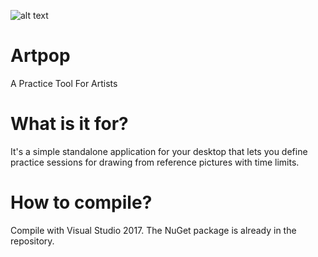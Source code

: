 ![alt text](https://github.com/metalmario971/artpop/blob/master/Rsc/ArtPopLogo128.png)
# Artpop
A Practice Tool For Artists

# What is it for?
It's a simple standalone application for your desktop that lets you define practice sessions 
for drawing from reference pictures with time limits.  

# How to compile?
Compile with Visual Studio 2017.  The NuGet package is already in the repository.

